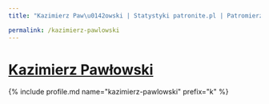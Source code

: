 ```yaml
---
title: "Kazimierz Paw\u0142owski | Statystyki patronite.pl | Patromierz"

permalink: /kazimierz-pawlowski
---
```


# [Kazimierz Pawłowski](https://patronite.pl/kazimierz-pawlowski)

{% include profile.md name="kazimierz-pawlowski" prefix="k" %}
